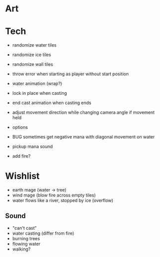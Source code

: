 # Art

# Tech
- randomize water tiles
- randomize ice tiles
- randomize wall tiles

- throw error when starting as player without start position

- water animation (wrap?)

- lock in place when casting
- end cast animation when casting ends
- adjust movement direction while changing camera angle if movement held

- options
- BUG sometimes get negative mana with diagonal movement on water

- pickup mana sound

- add fire?

# Wishlist
- earth mage (water -> tree)
- wind mage (blow fire across empty tiles)
- water flows like a river, stopped by ice (overflow)

## Sound
- "can't cast"
- water casting (differ from fire)
- burning trees
- flowing water
- walking?

